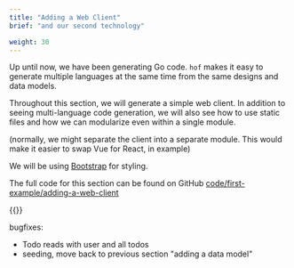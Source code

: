 ```yaml
---
title: "Adding a Web Client"
brief: "and our second technology"

weight: 30
---
```



Up until now, we have been generating Go code.
`hof` makes it easy to generate multiple languages
at the same time from the same designs and data models.

Throughout this section, we will generate a simple web client.
In addition to seeing multi-language code generation,
we will also see how to use static files and how
we can modularize even within a single module.


(normally, we might separate the client into a separate module.
This would make it easier to swap Vue for React, in example)

We will be using [Bootstrap](https://getbootstrap.com/docs) for styling.

The full code for this section can be found on GitHub
[code/first-example/adding-a-web-client](https://github.com/hofstadter-io/hof-docs/tree/main/code/first-example/adding-a-web-client)

{{<childpages>}}


bugfixes:

- Todo reads with user and all todos
- seeding, move back to previous section "adding a data model"
